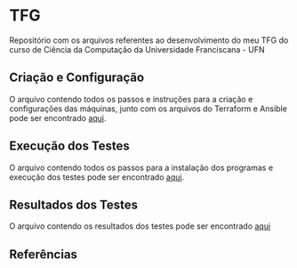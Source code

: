 # TFG

Repositório com os arquivos referentes ao desenvolvimento do meu TFG do curso de Ciência da Computação da Universidade Franciscana - UFN

## Criação e Configuração

O arquivo contendo todos os passos e instruções para a criação e configurações das máquinas, junto com os arquivos do Terraform e Ansible pode ser encontrado [aqui](./criacao_configuracao/README.md).

## Execução dos Testes

O arquivo contendo todos os passos para a instalação dos programas e execução dos testes pode ser encontrado [aqui](./execucao_testes/README.md).

## Resultados dos Testes

O arquivo contendo os resultados dos testes pode ser encontrado [aqui](./resultado_testes/README.md)

## Referências
